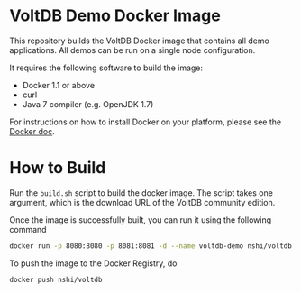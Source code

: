 VoltDB Demo Docker Image
===============

This repository builds the VoltDB Docker image that contains all demo
applications. All demos can be run on a single node configuration.

It requires the following software to build the image:
- Docker 1.1 or above
- curl
- Java 7 compiler (e.g. OpenJDK 1.7)

For instructions on how to install Docker on your platform, please see the
[Docker doc](https://docs.docker.com/).

How to Build
============
Run the `build.sh` script to build the docker image. The script takes one
argument, which is the download URL of the VoltDB community edition.

Once the image is successfully built, you can run it using the following command
```bash
docker run -p 8080:8080 -p 8081:8081 -d --name voltdb-demo nshi/voltdb
```

To push the image to the Docker Registry, do
```bash
docker push nshi/voltdb
```
